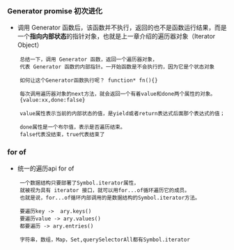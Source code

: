 ### Generator promise 初次进化
- 调用 Generator 函数后，该函数并不执行，返回的也不是函数运行结果，而是一个**指向内部状态**的指针对象，也就是上一章介绍的遍历器对象（Iterator Object）
```
    总结一下，调用 Generator 函数，返回一个遍历器对象，
    代表 Generator 函数的内部指针。一开始函数是不会执行的，因为它是个状态对象

    如何让这个Generator函数执行呢？ function* fn(){}
        
    每次调用遍历器对象的next方法，就会返回一个有着value和done两个属性的对象。
    {value:xx,done:false}

    value属性表示当前的内部状态的值，是yield或者return表达式后面那个表达式的值；
        
    done属性是一个布尔值，表示是否遍历结束。
    false代表没结束，true代表结束了
```
### for of
- 统一的遍历api for of
```
    一个数据结构只要部署了Symbol.iterator属性，
    就被视为具有 iterator 接口，就可以用for...of循环遍历它的成员。
    也就是说，for...of循环内部调用的是数据结构的Symbol.iterator方法。

    要遍历key ->  ary.keys()
    要遍历value -> ary.values()
    都要遍历 -> ary.entries()

    字符串，数组，Map，Set,querySelectorAll都有Symbol.iterator
```